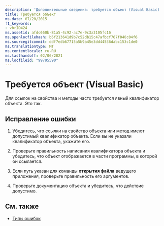 ```yaml
---
description: 'Дополнительные сведения: требуется объект (Visual Basic)'
title: Требуется объект
ms.date: 07/20/2015
f1_keywords:
- vbrID424
ms.assetid: afdc660b-81a5-4c92-ac7e-9c3a3105fc16
ms.openlocfilehash: b5f213641d9b7c52db15c47afbcf767f040c04f6
ms.sourcegitcommit: ddf7edb67715a5b9a45e3dd44536dabc153c1de0
ms.translationtype: MT
ms.contentlocale: ru-RU
ms.lasthandoff: 02/06/2021
ms.locfileid: "99795590"
---
```

# <a name="object-required-visual-basic"></a>Требуется объект (Visual Basic)

Для ссылок на свойства и методы часто требуется явный квалификатор объекта. Это так.  
  
## <a name="to-correct-this-error"></a>Исправление ошибки  
  
1. Убедитесь, что ссылки на свойство объекта или метод имеют допустимый квалификатор объекта. Если вы не указали квалификатор объекта, укажите его.  
  
2. Проверьте правильность написания квалификатора объекта и убедитесь, что объект отображается в части программы, в которой он ссылается.  
  
3. Если путь указан для команды **открытия файла** ведущего приложения, проверьте правильность его аргументов.  
  
4. Проверьте документацию объекта и убедитесь, что действие допустимо.  
  
## <a name="see-also"></a>См. также

- [Типы ошибок](../../programming-guide/language-features/error-types.md)
